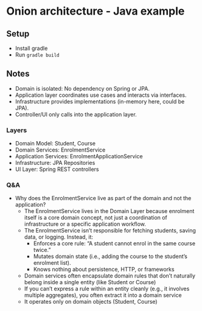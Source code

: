 # Onion architecture - Java example

## Setup

- Install gradle
- Run `gradle build`

## Notes

- Domain is isolated: No dependency on Spring or JPA.
- Application layer coordinates use cases and interacts via interfaces.
- Infrastructure provides implementations (in-memory here, could be JPA).
- Controller/UI only calls into the application layer.

### Layers

- Domain Model: Student, Course
- Domain Services: EnrolmentService
- Application Services: EnrolmentApplicationService
- Infrastructure: JPA Repositories
- UI Layer: Spring REST controllers

### Q&A

- Why does the EnrolmentService live as part of the domain and not the
  application?
  - The EnrolmentService lives in the Domain Layer because enrolment itself is a
    core domain concept, not just a coordination of infrastructure or a specific
    application workflow.
  - The EnrolmentService isn’t responsible for fetching students, saving data,
    or logging. Instead, it:
    - Enforces a core rule: “A student cannot enrol in the same course twice.”
    - Mutates domain state (i.e., adding the course to the student’s enrolment
      list).
    - Knows nothing about persistence, HTTP, or frameworks
  - Domain services often encapsulate domain rules that don’t naturally belong
    inside a single entity (like Student or Course)
  - If you can’t express a rule within an entity cleanly (e.g., it involves
    multiple aggregates), you often extract it into a domain service
  - It operates only on domain objects (Student, Course)
